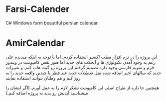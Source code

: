 # Farsi-Calender
C# Windows form beautiful persian calendar

# AmirCalendar
این پروژه را در نرم افزار مطب اکسیر استفاده کردم. اما با توجه به اینکه میدیدم علی رغم به وجود آمدن تکنولوژی ها و آبجکت های جدید اما هنوز نقص کامپوننت در ویندوز فرم و تقویم فارسی وجود داره
تصمیم گرفتم این پروژه رو گیت هاب کنم. و تغییرات جدید که سالهای اخیر اضافه شده مثل تعطیلات جدید عید فطر یا چندین واقعه جدید را به روز کنم و هم وطنان بتوانند استفاده نمایند.

همچنین جا داره از طراح اصلی این کامپوننت تشکر لازم را به عمل آورم. 
(اگر ایشان را میشناسید آیدیش رو بدید به پروژه اضافه کنم.)
